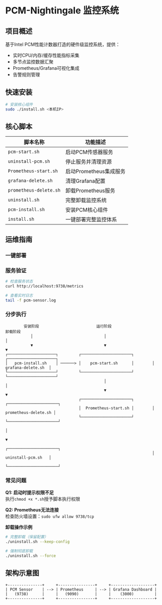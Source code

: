 # PCM-Nightingale 监控系统

## 项目概述
基于Intel PCM性能计数器打造的硬件级监控系统，提供：
- 实时CPU/内存/缓存性能指标采集
- 多节点监控数据汇聚
- Prometheus/Grafana可视化集成
- 告警规则管理

## 快速安装
```bash
# 安装核心组件
sudo ./install.sh <本机IP>
```

## 核心脚本
| 脚本名称                  | 功能描述                           |
|-------------------------|----------------------------------|
| `pcm-start.sh`          | 启动PCM传感器服务                 |
| `uninstall-pcm.sh`           | 停止服务并清理资源                |
| `Prometheus-start.sh`   | 启动Prometheus集成服务               |
| `grafana-delete.sh`     | 清理Grafana配置                   |
| `prometheus-delete.sh`  | 卸载Prometheus服务               |
| `uninstall.sh`          | 完整卸载监控系统                 |
| `pcm-install.sh`        | 安装PCM核心组件                  |
| `install.sh`            | 一键部署完整监控体系                  |



## 运维指南
### 一键部署

### 服务验证
```bash
# 检查服务状态
curl http://localhost:9738/metrics

# 查看实时日志
tail -f pcm-sensor.log
```

### 分步执行
```
        安装阶段                         运行阶段                         卸载阶段
           │                               │                              │
           ▼                               ▼                              ▼
┌─────────────────────┐         ┌──────────────────────┐        ┌─────────────────────┐
│   pcm-install.sh    │ ──────> │    pcm-start.sh      │        │  grafana-delete.sh  │
└─────────────────────┘         └──────────────────────┘        └─────────────────────┘
                                           │                              │
                                           ▼                              ▼
                                ┌──────────────────────┐        ┌──────────────────────┐
                                │  Prometheus-start.sh │        │ prometheus-delete.sh │
                                └──────────────────────┘        └──────────────────────┘
                                                                          │
                                                                          ▼
                                                                ┌──────────────────────┐
                                                                │   uninstall-pcm.sh   │
                                                                └──────────────────────┘

```

### 常见问题
**Q1: 启动时提示权限不足**  
执行`chmod +x *.sh`授予脚本执行权限

**Q2: Prometheus无法连接**  
检查防火墙设置：`sudo ufw allow 9738/tcp`

**卸载操作示例**  
```bash
# 完整卸载（保留配置）
./uninstall.sh --keep-config

# 强制彻底卸载
./uninstall.sh --force
```

## 架构示意图
```
+---------------+     +----------------+     +-------------------+
| PCM Sensor    | --> | Prometheus     | --> | Grafana Dashboard |
|   (9738)      |     |   (9090)       |     |    (3000)         |
+---------------+     +----------------+     +-------------------+
```